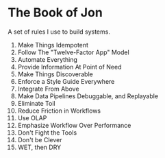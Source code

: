 # The Book of Jon

A set of rules I use to build systems.

1. Make Things Idempotent
1. Follow The "Twelve-Factor App" Model
1. Automate Everything
1. Provide Information At Point of Need
1. Make Things Discoverable
1. Enforce a Style Guide Everywhere
1. Integrate From Above
1. Make Data Pipelines Debuggable, and Replayable
1. Eliminate Toil
1. Reduce Friction in Workflows
1. Use OLAP
1. Emphasize Workflow Over Performance
1. Don't Fight the Tools
1. Don't be Clever
1. WET, then DRY
